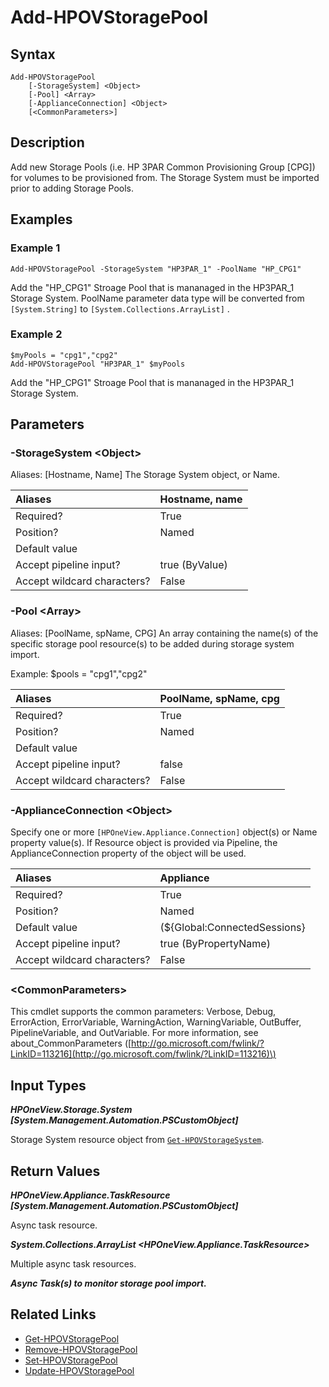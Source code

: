 ﻿---
description: Add managed Storage Pools.
---

# Add-HPOVStoragePool

## Syntax

```text
Add-HPOVStoragePool
    [-StorageSystem] <Object>
    [-Pool] <Array>
    [-ApplianceConnection] <Object>
    [<CommonParameters>]
```

## Description

Add new Storage Pools (i.e. HP 3PAR Common Provisioning Group [CPG]) for volumes to be provisioned from.  The Storage System must be imported prior to adding Storage Pools.

## Examples

###  Example 1 

```text
Add-HPOVStoragePool -StorageSystem "HP3PAR_1" -PoolName "HP_CPG1"

```

Add the "HP_CPG1" Stroage Pool that is mananaged in the HP3PAR_1 Storage System.  PoolName parameter data type will be converted from `[System.String]` to `[System.Collections.ArrayList]` .

###  Example 2 

```text
$myPools = "cpg1","cpg2"
Add-HPOVStoragePool "HP3PAR_1" $myPools
```

Add the "HP_CPG1" Stroage Pool that is mananaged in the HP3PAR_1 Storage System.

## Parameters

### -StorageSystem &lt;Object&gt;

Aliases: [Hostname, Name]
The Storage System object, or Name.

| Aliases | Hostname, name |
| :--- | :--- |
| Required? | True |
| Position? | Named |
| Default value |  |
| Accept pipeline input? | true (ByValue) |
| Accept wildcard characters? | False |

### -Pool &lt;Array&gt;

Aliases: [PoolName, spName, CPG]
An array containing the name(s) of the specific storage pool resource(s) to be added during storage system import.

Example: $pools = "cpg1","cpg2"

| Aliases | PoolName, spName, cpg |
| :--- | :--- |
| Required? | True |
| Position? | Named |
| Default value |  |
| Accept pipeline input? | false |
| Accept wildcard characters? | False |

### -ApplianceConnection &lt;Object&gt;

Specify one or more `[HPOneView.Appliance.Connection]` object(s) or Name property value(s). If Resource object is provided via Pipeline, the ApplianceConnection property of the object will be used.

| Aliases | Appliance |
| :--- | :--- |
| Required? | True |
| Position? | Named |
| Default value | (${Global:ConnectedSessions} | ? Default) |
| Accept pipeline input? | true (ByPropertyName) |
| Accept wildcard characters? | False |

### &lt;CommonParameters&gt;

This cmdlet supports the common parameters: Verbose, Debug, ErrorAction, ErrorVariable, WarningAction, WarningVariable, OutBuffer, PipelineVariable, and OutVariable. For more information, see about\_CommonParameters \([http://go.microsoft.com/fwlink/?LinkID=113216](http://go.microsoft.com/fwlink/?LinkID=113216)\)

## Input Types

_**HPOneView.Storage.System [System.Management.Automation.PSCustomObject]**_

Storage System resource object from [`Get-HPOVStorageSystem`](get-hpovstoragesystem.md).

## Return Values

_**HPOneView.Appliance.TaskResource [System.Management.Automation.PSCustomObject]**_

Async task resource.

_**System.Collections.ArrayList <HPOneView.Appliance.TaskResource>**_

Multiple async task resources.

_**Async Task(s) to monitor storage pool import.**_



## Related Links

* [Get-HPOVStoragePool](get-hpovstoragepool.md)
* [Remove-HPOVStoragePool](remove-hpovstoragepool.md)
* [Set-HPOVStoragePool](set-hpovstoragepool.md)
* [Update-HPOVStoragePool](update-hpovstoragepool.md)
